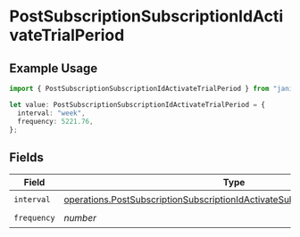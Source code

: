 # PostSubscriptionSubscriptionIdActivateTrialPeriod

## Example Usage

```typescript
import { PostSubscriptionSubscriptionIdActivateTrialPeriod } from "jani-payments/models/operations";

let value: PostSubscriptionSubscriptionIdActivateTrialPeriod = {
  interval: "week",
  frequency: 5221.76,
};
```

## Fields

| Field                                                                                                                                                                          | Type                                                                                                                                                                           | Required                                                                                                                                                                       | Description                                                                                                                                                                    |
| ------------------------------------------------------------------------------------------------------------------------------------------------------------------------------ | ------------------------------------------------------------------------------------------------------------------------------------------------------------------------------ | ------------------------------------------------------------------------------------------------------------------------------------------------------------------------------ | ------------------------------------------------------------------------------------------------------------------------------------------------------------------------------ |
| `interval`                                                                                                                                                                     | [operations.PostSubscriptionSubscriptionIdActivateSubscriptionResponseInterval](../../models/operations/postsubscriptionsubscriptionidactivatesubscriptionresponseinterval.md) | :heavy_check_mark:                                                                                                                                                             | N/A                                                                                                                                                                            |
| `frequency`                                                                                                                                                                    | *number*                                                                                                                                                                       | :heavy_check_mark:                                                                                                                                                             | N/A                                                                                                                                                                            |